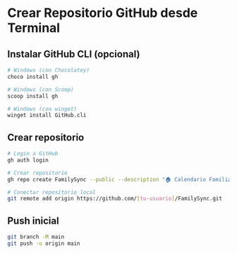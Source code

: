 # Crear Repositorio GitHub desde Terminal

## Instalar GitHub CLI (opcional)

```bash
# Windows (con Chocolatey)
choco install gh

# Windows (con Scoop)
scoop install gh

# Windows (con winget)
winget install GitHub.cli
```

## Crear repositorio

```bash
# Login a GitHub
gh auth login

# Crear repositorio
gh repo create FamilySync --public --description "🏠 Calendario Familiar Inteligente - Sincronización en tiempo real para familias modernas"

# Conectar repositorio local
git remote add origin https://github.com/[tu-usuario]/FamilySync.git
```

## Push inicial

```bash
git branch -M main
git push -u origin main
```



